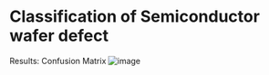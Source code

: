 # Classification of Semiconductor wafer defect

Results:
Confusion Matrix
![image](https://user-images.githubusercontent.com/55551710/150935376-f6c821be-e45b-4e25-92f9-505f7e5ec1e8.png)
